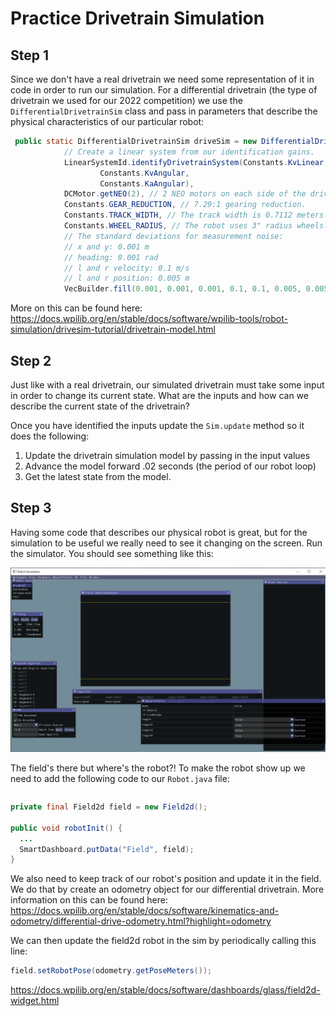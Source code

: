 # Practice Drivetrain Simulation

## Step 1

Since we don't have a real drivetrain we need some representation of it in code in order to run our simulation. For a differential drivetrain (the type of drivetrain we used for our 2022 competition) we use the `DifferentialDrivetrainSim` class and pass in parameters that describe the physical characteristics of our particular robot:

```java
 public static DifferentialDrivetrainSim driveSim = new DifferentialDrivetrainSim(
            // Create a linear system from our identification gains.
            LinearSystemId.identifyDrivetrainSystem(Constants.KvLinear, Constants.KaLinear,
                    Constants.KvAngular,
                    Constants.KaAngular),
            DCMotor.getNEO(2), // 2 NEO motors on each side of the drivetrain.
            Constants.GEAR_REDUCTION, // 7.29:1 gearing reduction.
            Constants.TRACK_WIDTH, // The track width is 0.7112 meters.
            Constants.WHEEL_RADIUS, // The robot uses 3" radius wheels.
            // The standard deviations for measurement noise:
            // x and y: 0.001 m
            // heading: 0.001 rad
            // l and r velocity: 0.1 m/s
            // l and r position: 0.005 m
            VecBuilder.fill(0.001, 0.001, 0.001, 0.1, 0.1, 0.005, 0.005));
```

More on this can be found here: https://docs.wpilib.org/en/stable/docs/software/wpilib-tools/robot-simulation/drivesim-tutorial/drivetrain-model.html

## Step 2

Just like with a real drivetrain, our simulated drivetrain must take some input in order to change its current state. What are the inputs and how can we describe the current state of the drivetrain?

Once you have identified the inputs update the `Sim.update` method so it does the following:

1. Update the drivetrain simulation model by passing in the input values
2. Advance the model forward .02 seconds (the period of our robot loop)
3. Get the latest state from the model.

## Step 3

Having some code that describes our physical robot is great, but for the simulation to be useful we really need to see it changing on the screen. Run the simulator. You should see something like this:

![](./images/sim-no-field-robot.png)

The field's there but where's the robot?! To make the robot show up we need to add the following code to our `Robot.java` file:

```java

```

```java
private final Field2d field = new Field2d();

public void robotInit() {
  ...
  SmartDashboard.putData("Field", field);
}
```

We also need to keep track of our robot's position and update it in the field. We do that by create an odometry object for our differential drivetrain. More information on this can be found here: https://docs.wpilib.org/en/stable/docs/software/kinematics-and-odometry/differential-drive-odometry.html?highlight=odometry

We can then update the field2d robot in the sim by periodically calling this line:

```java
field.setRobotPose(odometry.getPoseMeters());
```


https://docs.wpilib.org/en/stable/docs/software/dashboards/glass/field2d-widget.html
